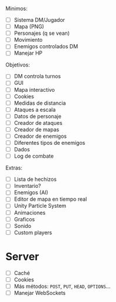 Minimos:

- [ ] Sistema DM/Jugador
- [ ] Mapa (PNG)
- [ ] Personajes (q se vean)
- [ ] Movimiento
- [ ] Enemigos controlados DM
- [ ] Manejar HP

Objetivos:

- [ ] DM controla turnos
- [ ] GUI
- [ ] Mapa interactivo
- [ ] Cookies
- [ ] Medidas de distancia
- [ ] Ataques a escala
- [ ] Datos de personaje
- [ ] Creador de ataques
- [ ] Creador de mapas
- [ ] Creador de enemigos
- [ ] Diferentes tipos de enemigos
- [ ] Dados
- [ ] Log de combate

Extras:

- [ ] Lista de hechizos
- [ ] Inventario?
- [ ] Enemigos (AI)
- [ ] Editor de mapa en tiempo real
- [ ] Unity Particle System
- [ ] Animaciones
- [ ] Graficos
- [ ] Sonido
- [ ] Custom players

# Server

- [ ] Caché
- [ ] Cookies
- [ ] Más métodos: `POST`, `PUT`, `HEAD`, `OPTIONS`...
- [ ] Manejar WebSockets
